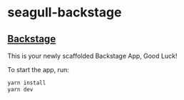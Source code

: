 # seagull-backstage

## [Backstage](https://backstage.io)

This is your newly scaffolded Backstage App, Good Luck!

To start the app, run:

```sh
yarn install
yarn dev
```

